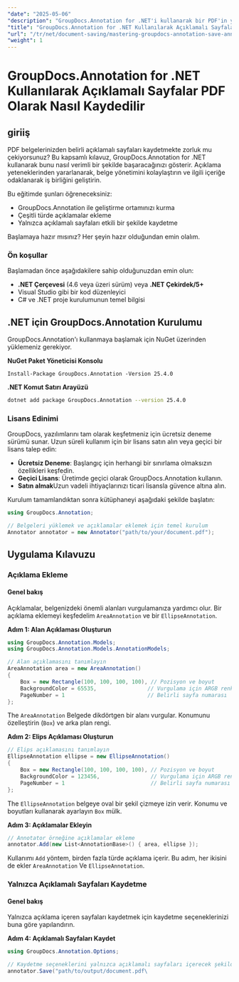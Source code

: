 ```yaml
---
"date": "2025-05-06"
"description": "GroupDocs.Annotation for .NET'i kullanarak bir PDF'in yalnızca açıklamalı sayfalarını nasıl etkili bir şekilde kaydedeceğinizi öğrenin. Bu ayrıntılı kılavuzla belge yönetimini ve iş birliğini geliştirin."
"title": "GroupDocs.Annotation for .NET Kullanılarak Açıklamalı Sayfalar PDF Olarak Nasıl Kaydedilir"
"url": "/tr/net/document-saving/mastering-groupdocs-annotation-save-annotated-pdf-pages/"
"weight": 1
---
```


# GroupDocs.Annotation for .NET Kullanılarak Açıklamalı Sayfalar PDF Olarak Nasıl Kaydedilir

## giriiş

PDF belgelerinizden belirli açıklamalı sayfaları kaydetmekte zorluk mu çekiyorsunuz? Bu kapsamlı kılavuz, GroupDocs.Annotation for .NET kullanarak bunu nasıl verimli bir şekilde başaracağınızı gösterir. Açıklama yeteneklerinden yararlanarak, belge yönetimini kolaylaştırın ve ilgili içeriğe odaklanarak iş birliğini geliştirin.

Bu eğitimde şunları öğreneceksiniz:
- GroupDocs.Annotation ile geliştirme ortamınızı kurma
- Çeşitli türde açıklamalar ekleme
- Yalnızca açıklamalı sayfaları etkili bir şekilde kaydetme

Başlamaya hazır mısınız? Her şeyin hazır olduğundan emin olalım.

### Ön koşullar

Başlamadan önce aşağıdakilere sahip olduğunuzdan emin olun:
- **.NET Çerçevesi** (4.6 veya üzeri sürüm) veya **.NET Çekirdek/5+**
- Visual Studio gibi bir kod düzenleyici
- C# ve .NET proje kurulumunun temel bilgisi

## .NET için GroupDocs.Annotation Kurulumu

GroupDocs.Annotation'ı kullanmaya başlamak için NuGet üzerinden yüklemeniz gerekiyor.

**NuGet Paket Yöneticisi Konsolu**

```plaintext
Install-Package GroupDocs.Annotation -Version 25.4.0
```

**\.NET Komut Satırı Arayüzü**

```bash
dotnet add package GroupDocs.Annotation --version 25.4.0
```

### Lisans Edinimi

GroupDocs, yazılımlarını tam olarak keşfetmeniz için ücretsiz deneme sürümü sunar. Uzun süreli kullanım için bir lisans satın alın veya geçici bir lisans talep edin:
- **Ücretsiz Deneme**: Başlangıç için herhangi bir sınırlama olmaksızın özellikleri keşfedin.
- **Geçici Lisans**: Üretimde geçici olarak GroupDocs.Annotation kullanın.
- **Satın almak**Uzun vadeli ihtiyaçlarınızı ticari lisansla güvence altına alın.

Kurulum tamamlandıktan sonra kütüphaneyi aşağıdaki şekilde başlatın:

```csharp
using GroupDocs.Annotation;

// Belgeleri yüklemek ve açıklamalar eklemek için temel kurulum
Annotator annotator = new Annotator("path/to/your/document.pdf");
```

## Uygulama Kılavuzu

### Açıklama Ekleme

#### Genel bakış

Açıklamalar, belgenizdeki önemli alanları vurgulamanıza yardımcı olur. Bir açıklama eklemeyi keşfedelim `AreaAnnotation` ve bir `EllipseAnnotation`.

**Adım 1: Alan Açıklaması Oluşturun**

```csharp
using GroupDocs.Annotation.Models;
using GroupDocs.Annotation.Models.AnnotationModels;

// Alan açıklamasını tanımlayın
AreaAnnotation area = new AreaAnnotation()
{
    Box = new Rectangle(100, 100, 100, 100), // Pozisyon ve boyut
    BackgroundColor = 65535,                // Vurgulama için ARGB renk değeri
    PageNumber = 1                          // Belirli sayfa numarası
};
```

The `AreaAnnotation` Belgede dikdörtgen bir alanı vurgular. Konumunu özelleştirin (`Box`) ve arka plan rengi.

**Adım 2: Elips Açıklaması Oluşturun**

```csharp
// Elips açıklamasını tanımlayın
EllipseAnnotation ellipse = new EllipseAnnotation()
{
    Box = new Rectangle(100, 100, 100, 100), // Pozisyon ve boyut
    BackgroundColor = 123456,                // Vurgulama için ARGB renk değeri
    PageNumber = 1                           // Belirli sayfa numarası
};
```

The `EllipseAnnotation` belgeye oval bir şekil çizmeye izin verir. Konumu ve boyutları kullanarak ayarlayın `Box` mülk.

**Adım 3: Açıklamalar Ekleyin**

```csharp
// Annotator örneğine açıklamalar ekleme
annotator.Add(new List<AnnotationBase>() { area, ellipse });
```

Kullanımı `Add` yöntem, birden fazla türde açıklama içerir. Bu adım, her ikisini de ekler `AreaAnnotation` Ve `EllipseAnnotation`.

### Yalnızca Açıklamalı Sayfaları Kaydetme

#### Genel bakış

Yalnızca açıklama içeren sayfaları kaydetmek için kaydetme seçeneklerinizi buna göre yapılandırın.

**Adım 4: Açıklamalı Sayfaları Kaydet**

```csharp
using GroupDocs.Annotation.Options;

// Kaydetme seçeneklerini yalnızca açıklamalı sayfaları içerecek şekilde ayarlayın
annotator.Save("path/to/output/document.pdf\